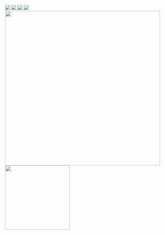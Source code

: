 <!-- <a href="https://bertamatu.netlify.app/" target="_blank"><img src="https://github.com/bertamatu/bertamatu/blob/master/bertamatu500.gif" align="right" alt="portfolio-image" width="400" height="auto"></a> -->
<a href="" target="_blank"><img src="https://img.icons8.com/color/48/000000/linkedin.png"/></a>
<a href="https://twitter.com/noorsoft90" target="_blank"><img src="https://img.icons8.com/fluency/48/000000/twitter.png"/></a>
<a href="https://www.youtube.com/" target="_blank"><img src="https://img.icons8.com/color/48/000000/youtube--v1.png"/></a>
<a href="mailto:noor.albayaty90@gmail.com" target="_blank"><img src="https://img.icons8.com/fluency/48/000000/email.png"/></a>
<br>
<img src="https://github-readme-stats.vercel.app/api?username=noni90&show_icons=true&count_private=true" width="500" height="auto"/>
<img src="https://github-readme-stats.vercel.app/api/top-langs/?username=noni90&layout=compact/" width="208" height="auto"/>
